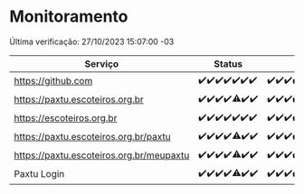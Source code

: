 # Monitoramento

Última verificação: 27/10/2023 15:07:00 -03

|Serviço|Status|Últimas 24h|
|---|---|---|
|https://github.com|<span title="2023-10-20: OK=24">✔️</span><span title="2023-10-21: OK=24">✔️</span><span title="2023-10-22: OK=24">✔️</span><span title="2023-10-23: OK=24">✔️</span><span title="2023-10-24: OK=24">✔️</span><span title="2023-10-25: OK=24">✔️</span><span title="2023-10-26: OK=18">✔️</span>|<span title="26/10/2023 15:07:00 -03 : 200">✔️</span><span title="26/10/2023 16:03:00 -03 : 200">✔️</span><span title="26/10/2023 17:06:00 -03 : 200">✔️</span><span title="26/10/2023 18:04:00 -03 : 200">✔️</span><span title="26/10/2023 19:03:00 -03 : 200">✔️</span><span title="26/10/2023 20:05:00 -03 : 200">✔️</span><span title="26/10/2023 21:28:00 -03 : 200">✔️</span><span title="26/10/2023 22:39:00 -03 : 200">✔️</span><span title="26/10/2023 23:13:00 -03 : 200">✔️</span><span title="27/10/2023 00:06:00 -03 : 200">✔️</span><span title="27/10/2023 01:07:00 -03 : 200">✔️</span><span title="27/10/2023 02:05:00 -03 : 200">✔️</span><span title="27/10/2023 03:08:00 -03 : 200">✔️</span><span title="27/10/2023 04:04:00 -03 : 200">✔️</span><span title="27/10/2023 05:08:00 -03 : 200">✔️</span><span title="27/10/2023 06:05:00 -03 : 200">✔️</span><span title="27/10/2023 07:06:00 -03 : 200">✔️</span><span title="27/10/2023 08:03:00 -03 : 200">✔️</span><span title="27/10/2023 09:10:00 -03 : 200">✔️</span><span title="27/10/2023 10:07:00 -03 : 200">✔️</span><span title="27/10/2023 11:04:00 -03 : 200">✔️</span><span title="27/10/2023 12:05:00 -03 : 200">✔️</span><span title="27/10/2023 13:07:00 -03 : 200">✔️</span><span title="27/10/2023 14:02:00 -03 : 200">✔️</span><span title="27/10/2023 15:07:00 -03 : 200">✔️</span>|
|https://paxtu.escoteiros.org.br|<span title="2023-10-20: OK=24">✔️</span><span title="2023-10-21: OK=24">✔️</span><span title="2023-10-22: OK=24">✔️</span><span title="2023-10-23: OK=24">✔️</span><span title="2023-10-24: OK=17, Falhas=7">⚠️</span><span title="2023-10-25: OK=24">✔️</span><span title="2023-10-26: OK=18">✔️</span>|<span title="26/10/2023 15:07:00 -03 : 200">✔️</span><span title="26/10/2023 16:03:00 -03 : 200">✔️</span><span title="26/10/2023 17:06:00 -03 : 200">✔️</span><span title="26/10/2023 18:04:00 -03 : 200">✔️</span><span title="26/10/2023 19:03:00 -03 : 200">✔️</span><span title="26/10/2023 20:05:00 -03 : 200">✔️</span><span title="26/10/2023 21:28:00 -03 : 200">✔️</span><span title="26/10/2023 22:39:00 -03 : 200">✔️</span><span title="26/10/2023 23:13:00 -03 : 200">✔️</span><span title="27/10/2023 00:06:00 -03 : 200">✔️</span><span title="27/10/2023 01:07:00 -03 : 200">✔️</span><span title="27/10/2023 02:05:00 -03 : 200">✔️</span><span title="27/10/2023 03:08:00 -03 : 200">✔️</span><span title="27/10/2023 04:04:00 -03 : 200">✔️</span><span title="27/10/2023 05:08:00 -03 : 200">✔️</span><span title="27/10/2023 06:05:00 -03 : 200">✔️</span><span title="27/10/2023 07:06:00 -03 : 200">✔️</span><span title="27/10/2023 08:03:00 -03 : 200">✔️</span><span title="27/10/2023 09:10:00 -03 : 200">✔️</span><span title="27/10/2023 10:07:00 -03 : 200">✔️</span><span title="27/10/2023 11:04:00 -03 : 200">✔️</span><span title="27/10/2023 12:05:00 -03 : 200">✔️</span><span title="27/10/2023 13:07:00 -03 : 200">✔️</span><span title="27/10/2023 14:02:00 -03 : 200">✔️</span><span title="27/10/2023 15:07:00 -03 : 200">✔️</span>|
|https://escoteiros.org.br|<span title="2023-10-20: OK=24">✔️</span><span title="2023-10-21: OK=24">✔️</span><span title="2023-10-22: OK=24">✔️</span><span title="2023-10-23: OK=24">✔️</span><span title="2023-10-24: OK=24">✔️</span><span title="2023-10-25: OK=24">✔️</span><span title="2023-10-26: OK=18">✔️</span>|<span title="26/10/2023 15:07:00 -03 : 200">✔️</span><span title="26/10/2023 16:03:00 -03 : 200">✔️</span><span title="26/10/2023 17:06:00 -03 : 200">✔️</span><span title="26/10/2023 18:04:00 -03 : 200">✔️</span><span title="26/10/2023 19:03:00 -03 : 200">✔️</span><span title="26/10/2023 20:05:00 -03 : 200">✔️</span><span title="26/10/2023 21:28:00 -03 : 200">✔️</span><span title="26/10/2023 22:39:00 -03 : 200">✔️</span><span title="26/10/2023 23:13:00 -03 : 200">✔️</span><span title="27/10/2023 00:06:00 -03 : 200">✔️</span><span title="27/10/2023 01:07:00 -03 : 200">✔️</span><span title="27/10/2023 02:05:00 -03 : 200">✔️</span><span title="27/10/2023 03:08:00 -03 : 200">✔️</span><span title="27/10/2023 04:04:00 -03 : 200">✔️</span><span title="27/10/2023 05:08:00 -03 : 200">✔️</span><span title="27/10/2023 06:05:00 -03 : 200">✔️</span><span title="27/10/2023 07:06:00 -03 : 200">✔️</span><span title="27/10/2023 08:03:00 -03 : 200">✔️</span><span title="27/10/2023 09:10:00 -03 : 200">✔️</span><span title="27/10/2023 10:07:00 -03 : 200">✔️</span><span title="27/10/2023 11:04:00 -03 : 200">✔️</span><span title="27/10/2023 12:05:00 -03 : 200">✔️</span><span title="27/10/2023 13:07:00 -03 : 200">✔️</span><span title="27/10/2023 14:02:00 -03 : 200">✔️</span><span title="27/10/2023 15:07:00 -03 : 200">✔️</span>|
|https://paxtu.escoteiros.org.br/paxtu|<span title="2023-10-20: OK=24">✔️</span><span title="2023-10-21: OK=24">✔️</span><span title="2023-10-22: OK=24">✔️</span><span title="2023-10-23: OK=24">✔️</span><span title="2023-10-24: OK=17, Falhas=7">⚠️</span><span title="2023-10-25: OK=24">✔️</span><span title="2023-10-26: OK=18">✔️</span>|<span title="26/10/2023 15:07:00 -03 : 200">✔️</span><span title="26/10/2023 16:03:00 -03 : 200">✔️</span><span title="26/10/2023 17:06:00 -03 : 200">✔️</span><span title="26/10/2023 18:04:00 -03 : 200">✔️</span><span title="26/10/2023 19:03:00 -03 : 200">✔️</span><span title="26/10/2023 20:05:00 -03 : 200">✔️</span><span title="26/10/2023 21:28:00 -03 : 200">✔️</span><span title="26/10/2023 22:39:00 -03 : 200">✔️</span><span title="26/10/2023 23:13:00 -03 : 200">✔️</span><span title="27/10/2023 00:06:00 -03 : 200">✔️</span><span title="27/10/2023 01:07:00 -03 : 200">✔️</span><span title="27/10/2023 02:05:00 -03 : 200">✔️</span><span title="27/10/2023 03:08:00 -03 : 200">✔️</span><span title="27/10/2023 04:04:00 -03 : 200">✔️</span><span title="27/10/2023 05:08:00 -03 : 200">✔️</span><span title="27/10/2023 06:05:00 -03 : 200">✔️</span><span title="27/10/2023 07:06:00 -03 : 200">✔️</span><span title="27/10/2023 08:03:00 -03 : 200">✔️</span><span title="27/10/2023 09:10:00 -03 : 200">✔️</span><span title="27/10/2023 10:07:00 -03 : 200">✔️</span><span title="27/10/2023 11:04:00 -03 : 200">✔️</span><span title="27/10/2023 12:05:00 -03 : 200">✔️</span><span title="27/10/2023 13:07:00 -03 : 200">✔️</span><span title="27/10/2023 14:02:00 -03 : 200">✔️</span><span title="27/10/2023 15:07:00 -03 : 200">✔️</span>|
|https://paxtu.escoteiros.org.br/meupaxtu|<span title="2023-10-20: OK=24">✔️</span><span title="2023-10-21: OK=24">✔️</span><span title="2023-10-22: OK=24">✔️</span><span title="2023-10-23: OK=24">✔️</span><span title="2023-10-24: OK=17, Falhas=7">⚠️</span><span title="2023-10-25: OK=24">✔️</span><span title="2023-10-26: OK=18">✔️</span>|<span title="26/10/2023 15:07:00 -03 : 200">✔️</span><span title="26/10/2023 16:03:00 -03 : 200">✔️</span><span title="26/10/2023 17:06:00 -03 : 200">✔️</span><span title="26/10/2023 18:04:00 -03 : 200">✔️</span><span title="26/10/2023 19:03:00 -03 : 200">✔️</span><span title="26/10/2023 20:05:00 -03 : 200">✔️</span><span title="26/10/2023 21:28:00 -03 : 200">✔️</span><span title="26/10/2023 22:39:00 -03 : 200">✔️</span><span title="26/10/2023 23:13:00 -03 : 200">✔️</span><span title="27/10/2023 00:06:00 -03 : 200">✔️</span><span title="27/10/2023 01:07:00 -03 : 200">✔️</span><span title="27/10/2023 02:05:00 -03 : 200">✔️</span><span title="27/10/2023 03:08:00 -03 : 200">✔️</span><span title="27/10/2023 04:04:00 -03 : 200">✔️</span><span title="27/10/2023 05:08:00 -03 : 200">✔️</span><span title="27/10/2023 06:05:00 -03 : 200">✔️</span><span title="27/10/2023 07:06:00 -03 : 200">✔️</span><span title="27/10/2023 08:03:00 -03 : 200">✔️</span><span title="27/10/2023 09:10:00 -03 : 200">✔️</span><span title="27/10/2023 10:07:00 -03 : 200">✔️</span><span title="27/10/2023 11:04:00 -03 : 200">✔️</span><span title="27/10/2023 12:05:00 -03 : 200">✔️</span><span title="27/10/2023 13:07:00 -03 : 200">✔️</span><span title="27/10/2023 14:02:00 -03 : 200">✔️</span><span title="27/10/2023 15:07:00 -03 : 200">✔️</span>|
|Paxtu Login|<span title="2023-10-20: OK=24">✔️</span><span title="2023-10-21: OK=24">✔️</span><span title="2023-10-22: OK=24">✔️</span><span title="2023-10-23: OK=24">✔️</span><span title="2023-10-24: OK=17, Falhas=7">⚠️</span><span title="2023-10-25: OK=24">✔️</span><span title="2023-10-26: OK=18">✔️</span>|<span title="26/10/2023 15:07:00 -03 : 200">✔️</span><span title="26/10/2023 16:03:00 -03 : 200">✔️</span><span title="26/10/2023 17:06:00 -03 : 200">✔️</span><span title="26/10/2023 18:04:00 -03 : 200">✔️</span><span title="26/10/2023 19:03:00 -03 : 200">✔️</span><span title="26/10/2023 20:05:00 -03 : 200">✔️</span><span title="26/10/2023 21:28:00 -03 : 200">✔️</span><span title="26/10/2023 22:39:00 -03 : 200">✔️</span><span title="26/10/2023 23:13:00 -03 : 200">✔️</span><span title="27/10/2023 00:06:00 -03 : 200">✔️</span><span title="27/10/2023 01:07:00 -03 : 200">✔️</span><span title="27/10/2023 02:05:00 -03 : 200">✔️</span><span title="27/10/2023 03:08:00 -03 : 200">✔️</span><span title="27/10/2023 04:04:00 -03 : 200">✔️</span><span title="27/10/2023 05:08:00 -03 : 200">✔️</span><span title="27/10/2023 06:05:00 -03 : 200">✔️</span><span title="27/10/2023 07:06:00 -03 : 200">✔️</span><span title="27/10/2023 08:03:00 -03 : 200">✔️</span><span title="27/10/2023 09:10:00 -03 : 200">✔️</span><span title="27/10/2023 10:07:00 -03 : 200">✔️</span><span title="27/10/2023 11:04:00 -03 : 200">✔️</span><span title="27/10/2023 12:05:00 -03 : 200">✔️</span><span title="27/10/2023 13:07:00 -03 : 200">✔️</span><span title="27/10/2023 14:02:00 -03 : 200">✔️</span><span title="27/10/2023 15:07:00 -03 : 200">✔️</span>|
